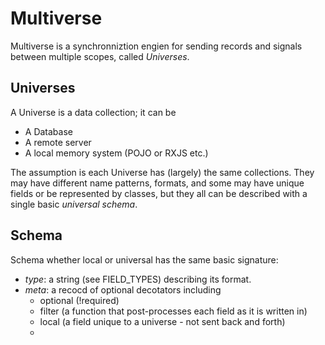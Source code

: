 #  Multiverse

Multiverse is a synchronniztion engien for sending records and signals between multiple scopes, called _Universes_.

## Universes

A Universe is a data collection; it can be

* A Database
* A remote server
* A local memory system (POJO or RXJS etc.)

The assumption is each Universe has (largely) the same collections. They may have different name patterns, formats,
and some may have unique fields or be represented by classes, but they all can be described with a single 
basic _universal schema_. 

## Schema

Schema whether local or universal has the same basic signature:

* _type_: a string (see FIELD_TYPES) describing its format. 
* _meta_: a recocd of optional decotators including 
  - optional (!required)
  - filter (a function that post-processes each field as it is written in)
  - local (a field unique to a universe - not sent back and forth)
  - 
